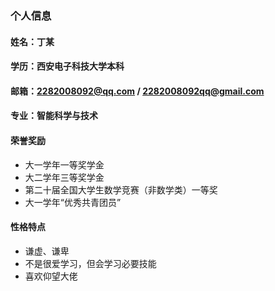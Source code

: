 ### 个人信息
#### 姓名：丁某
#### 学历：西安电子科技大学本科
#### 邮箱：2282008092@qq.com / 2282008092qq@gmail.com
#### 专业：智能科学与技术

#### 荣誉奖励
 - 大一学年一等奖学金
 - 大二学年三等奖学金
 - 第二十届全国大学生数学竞赛（非数学类）一等奖
 - 大一学年“优秀共青团员”
 
#### 性格特点
 - 谦虚、谦卑
 - 不是很爱学习，但会学习必要技能
 - 喜欢仰望大佬
